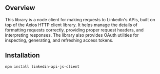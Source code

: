 ## Overview

This library is a node client for making requests to LinkedIn's APIs, built on top of the Axios HTTP client library. It helps manage the details of formatting requests correctly, providing proper request headers, and interpreting responses. The library also provides OAuth utilities for inspecting, generating, and refreshing access tokens.

## Installation

```sh
npm install linkedin-api-js-client
```